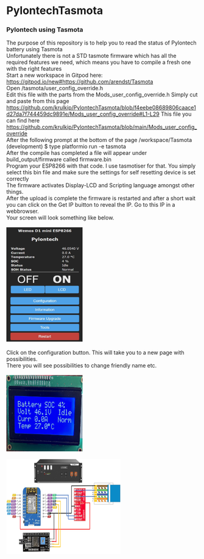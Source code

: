 # PylontechTasmota
### Pylontech using Tasmota

The purpose of this repository is to help you to read the status of Pylontech battery using Tasmota <br />
Unfortunately there is not a STD tasmote firmware which has all the required features we need, which means you have to compile a fresh one with the right features <br />
Start a new workspace in Gitpod here: https://gitpod.io/new#https://github.com/arendst/Tasmota <br />
Open /tasmota/user_config_override.h <br />
Edit this file with the parts from the Mods_user_config_override.h Simply cut and paste from this page<br />
https://github.com/krulkip/PylontechTasmota/blob/f4eebe08689806caace1d27da7f744459dc9891e/Mods_user_config_override#L1-L29
This file you can find here https://github.com/krulkip/PylontechTasmota/blob/main/Mods_user_config_override <br />
After the following prompt at the bottom of the page /workspace/Tasmota (development) $ type platformio run -e tasmota <br />
After the compile has completed a file will appear under build_output/firmware called firmware.bin<br />
Program your ESP8266 with that code. I use tasmotiser for that. You simply select this bin file and make sure the settings for self resetting device is set correctly <br />
The firmware activates Display-LCD and Scripting language amongst other things. <br />
After the upload is complete the firmware is restarted and after a short wait you can click on the Get IP buitton to reveal the IP.
Go to this IP in a webbrowser.<br />
Your screen will look something like below. <br /> <br />
<img src="/Tasmota7.jpg" width="200" height="300"><br /><br />
Click on the configuration button. This will take you to a new page with possibilities. <br />
There you will see possibilities to change friendly name etc. <br /> <br />
<img src="/PylontechLCD.jpg" width="200" height="200"><br /><br />
<img src="/PylontechSchematic.jpg" width="300" height="250"><br /><br />

